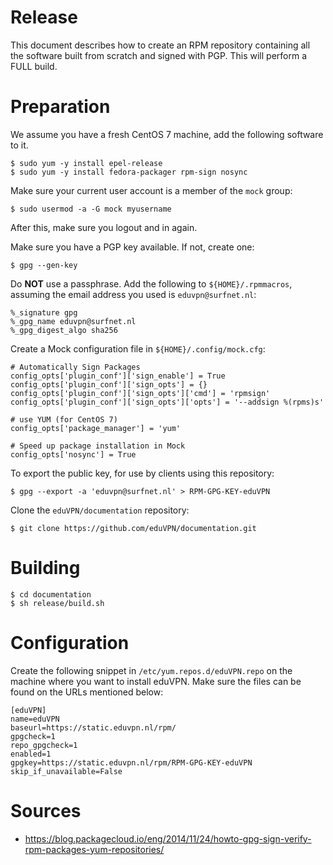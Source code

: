# Release

This document describes how to create an RPM repository containing all the 
software built from scratch and signed with PGP. This will perform a FULL 
build.

# Preparation

We assume you have a fresh CentOS 7 machine, add the following software to it. 

    $ sudo yum -y install epel-release
    $ sudo yum -y install fedora-packager rpm-sign nosync

Make sure your current user account is a member of the `mock` group:

    $ sudo usermod -a -G mock myusername

After this, make sure you logout and in again.

Make sure you have a PGP key available. If not, create one:

    $ gpg --gen-key

Do **NOT** use a passphrase. Add the following to `${HOME}/.rpmmacros`, 
assuming the email address you used is `eduvpn@surfnet.nl`:

    %_signature gpg
    %_gpg_name eduvpn@surfnet.nl
    %_gpg_digest_algo sha256

Create a Mock configuration file in `${HOME}/.config/mock.cfg`:

    # Automatically Sign Packages
    config_opts['plugin_conf']['sign_enable'] = True
    config_opts['plugin_conf']['sign_opts'] = {}
    config_opts['plugin_conf']['sign_opts']['cmd'] = 'rpmsign'
    config_opts['plugin_conf']['sign_opts']['opts'] = '--addsign %(rpms)s'

    # use YUM (for CentOS 7)
    config_opts['package_manager'] = 'yum'
    
    # Speed up package installation in Mock
    config_opts['nosync'] = True

To export the public key, for use by clients using this repository:

    $ gpg --export -a 'eduvpn@surfnet.nl' > RPM-GPG-KEY-eduVPN

Clone the `eduVPN/documentation` repository:

    $ git clone https://github.com/eduVPN/documentation.git

# Building

    $ cd documentation
    $ sh release/build.sh

# Configuration

Create the following snippet in `/etc/yum.repos.d/eduVPN.repo` on the machine
where you want to install eduVPN. Make sure the files can be found on the URLs
mentioned below:

    [eduVPN]
    name=eduVPN
    baseurl=https://static.eduvpn.nl/rpm/
    gpgcheck=1
    repo_gpgcheck=1
    enabled=1
    gpgkey=https://static.eduvpn.nl/rpm/RPM-GPG-KEY-eduVPN
    skip_if_unavailable=False
	
# Sources

* https://blog.packagecloud.io/eng/2014/11/24/howto-gpg-sign-verify-rpm-packages-yum-repositories/

